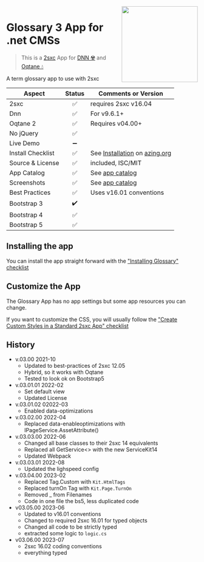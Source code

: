 <image src="app-icon.png" align="right" width="200px">

# Glossary 3 App for .net CMSs

> This is a [2sxc](https://2sxc.org) App for [DNN ☢️](https://www.dnnsoftware.com/) and [Oqtane 💧](https://www.oqtane.org/)

A term glossary app to use with 2sxc

| Aspect              | Status | Comments or Version |
| ------------------- | :----: | ------------------- |
| 2sxc                | ✅    | requires 2sxc v16.04
| Dnn                 | ✅    | For v9.6.1+
| Oqtane 2            | ✅    | Requires v04.00+
| No jQuery           | ✅    |
| Live Demo           | ➖    |
| Install Checklist   | ✅    | See [Installation](https://azing.org/2sxc/r/JPX0Etz7) on [azing.org](https://azing.org/2sxc)
| Source & License    | ✅    | included, ISC/MIT
| App Catalog         | ✅    | See [app catalog](https://2sxc.org/en/apps/app/glossary3-hybrid-for-dnn-and-oqtane)
| Screenshots         | ✅    | See [app catalog](https://2sxc.org/en/apps/app/glossary3-hybrid-for-dnn-and-oqtane)
| Best Practices      | ✅    | Uses v16.01 conventions
| Bootstrap 3         | ✔️    |
| Bootstrap 4         | ✅    |
| Bootstrap 5         | ✅    |

## Installing the app

You can install the app straight forward with the ["Installing Glossary" checklist](https://azing.org/2sxc/r/JPX0Etz7)

## Customize the App

The Glossary App has no app settings but some app resources you can change.

If you want to customize the CSS, you will usually follow the ["Create Custom Styles in a Standard 2sxc App" checklist](https://azing.org/2sxc/r/gg_aB9FD)

## History

* v.03.00 2021-10
  * Updated to best-practices of 2sxc 12.05
  * Hybrid, so it works with Oqtane
  * Tested to look ok on Bootstrap5
* v.03.01.01 2022-02
  * Set default view
  * Updated License
* v.03.01.02 02022-03
  * Enabled data-optimizations
* v.03.02.00 2022-04
  * Replaced data-enableoptimizations with IPageService.AssetAttribute()
* v.03.03.00 2022-06
  * Changed all base classes to their 2sxc 14 equivalents
  * Replaced all GetService<> with the new ServiceKit14
  * Updated Webpack
* v.03.03.01 2022-08
  * Updated the lighspeed config
* v.03.04.00 2023-02
  * Replaced Tag.Custom with `Kit.HtmlTags`
  * Replaced turnOn Tag with `Kit.Page.TurnOn`
  * Removed _ from Filenames
  * Code in one file the bs5, less duplicated code
* v03.05.00 2023-06
  * Updated to v16.01 conventions
  * Changed to required 2sxc 16.01 for typed objects
  * Changed all code to be strictly typed
  * extracted some logic to `logic.cs`
* v03.06.00 2023-07
  * 2sxc 16.02 coding conventions
  * everything typed